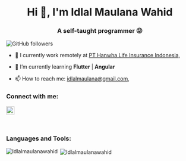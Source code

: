 <h1 align="center">Hi 👋, I'm Idlal Maulana Wahid</h1>
<h3 align="center">A self-taught programmer 😜</h3>

![GitHub followers](https://img.shields.io/github/followers/Idlalmaulanawahid?logo=GitHub&style=for-the-badge)

- 🔭 I currently work remotely at [PT Hanwha Life Insurance Indonesia](https://hanwhalife.co.id/),

- 🌱 I’m currently learning **Flutter** | **Angular**

- 📫 How to reach me: idlalmaulana@gmail.com,

### Connect with me:

<a href="https://linkedin.com/in/idlal-maulana-wahid" target="blank"><img src="https://cdn.jsdelivr.net/npm/simple-icons@3.0.1/icons/linkedin.svg" alt="idlalmaulanawahid" height="22" width="22" /></a>


<br />

### Languages and Tools:


<p><img align="left" src="https://github-readme-stats.vercel.app/api/top-langs/?username=Idlalmaulanawahid&layout=compact&hide=html" alt="Idlalmaulanawahid" /></p>

<p>&nbsp;<img align="center" src="https://github-readme-stats.vercel.app/api?username=Idlalmaulanawahid&show_icons=true" alt="Idlalmaulanawahid" /></p>


